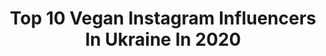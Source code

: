 ---
title: Top 10 Vegan Instagram Influencers In Ukraine In 2020
description: >-
  Find top vegan Instagram influencers in Ukraine in 2020. Most popular hashtags: #girls #foodphotography #vegan.
platform: Instagram
hits: 14
text_top: See the most popular Instagram profiles on inBeat.
text_bottom: Our platform has 14 Instagram influencers like this in Ukraine for you to collaborate.
profiles:
  - username: "marinazakutnyaya"
    fullname: >-
      Marina Zakutnyaya ☀ Model
    bio: >-
      📍Ukraine Kiev ❤️ /vegan🌱❗️ambassador for @marsego_lovesyou @cupshe НЕ знакомлюсь 📌 ✉ collaboration direct
    location: "Ukraine"
    followers: 117228
    engagement: 143
    commentsToLikes: 0.029617
    id: ck5znp2b6ovw70i14gsfeco6c
    verified: false
    hashtags: "#loveyougirls, #phuket, #tailand"
  - username: "joinerdennis"
    fullname: >-
      Денис Столяров
    bio: >-
      ㊙️ Ride BMX since 2008 🥗 Vegan power ⚙️ Support & friends: @enjoy_bmxstore
    location: "Ukraine"
    followers: 16614
    engagement: 1118
    commentsToLikes: 0.040477
    id: ckap7mqezknut0i78pgc1hk5p
    verified: false
    hashtags: "#bmx, #bigtoysshop, #sectacrewbmx"
  - username: "nataliegioia"
    fullname: >-
      Natalie Gioia Official 🎤🎧
    bio: >-
      📌Singer, Songwriter, DJ, Vegan 📌Signed on: Spinnin,Armada, Black Hole, Kontor (Warner) 👇“Euphoria ”w/ @dj_t_h
    location: "Ukraine"
    followers: 22954
    engagement: 231
    commentsToLikes: 0.080019
    id: ckap8ts78pumu0i78kypnsrcq
    verified: false
    hashtags: ""
  - username: "totallyblond"
    fullname: >-
      Liza Krasnova | Blogger | Kiev
    bio: >-
      💋 Beautiful blogger :) 📬 Сотрудничество lizka@totallyblond.com 🎥 YouTube.com/user/Totallyblondcom (120+k) New video👇🏻
    location: "Ukraine"
    followers: 123007
    engagement: 129
    commentsToLikes: 0.202718
    id: ck0twglxpfabu0i19hiycf2zs
    verified: false
    hashtags: "#makeup, #elan, #facechart, #recycle"
  - username: "stankevych.elena"
    fullname: >-
      Офицер Пупсик • Veggie • Эко
    bio: >-
      🌿 Перешла на растительное питание 🍖 Жизнь с мясоедом 🤪 ♻️ ЭКО 🥙 Готовлю в Stories 🔎 Обзор заведений и продуктов
    location: "Ukraine"
    followers: 14899
    engagement: 307
    commentsToLikes: 0.062966
    id: ck9we3z7fih9v0j784pzm17j0
    verified: false
    hashtags: "#outfitlook, #fashionblogger, #prettylittleiiinspo, #vegeterian"
  - username: "valeri_666666"
    fullname: >-
      
    bio: >-
      Блогер из Одессы😉 Moto lady 🏍 По поводу рекламы, сотрудничества, фотосессий, пишите в direct 🤝
    location: "Ukraine"
    followers: 58881
    engagement: 350
    commentsToLikes: 0.009882
    id: ck5ce5mibkdaq0i11pxev1v6b
    verified: false
    hashtags: "#couplegoals, #girls, #tattoo, #girl"
  - username: "kiro.wang"
    fullname: >-
      FULL VIDEO🔥PHOTO PRODUCTION
    bio: >-
      Co-founder: @krasivoprod Created 300+ individual projects 😈 Art director | Director | Photographer 10 years of shooting 🔥
    location: "Ukraine"
    followers: 6958
    engagement: 589
    commentsToLikes: 0.076249
    id: ck6ttioh8atod0j71a7317qje
    verified: false
    hashtags: "#ukraine, #nikontop, #kharkivgram, #krasivofood"
  - username: "anna_ragushenko"
    fullname: >-
      
    bio: >-
      🕊Семья на первом☝🏻Ждём малыша🤰🏻 🕊Co-owner @em_kids ™️ 🕊 Вдохновляюсь детскими lookами, сервировкой стола и уютом в #ДомНаГоре🏡
    location: "Ukraine"
    followers: 16541
    engagement: 645
    commentsToLikes: 0.021284
    id: ckaozzynno67t0i7828w75flf
    verified: false
    hashtags: "#autumn, #pregnancy, #zarakids, #river"
  - username: "korolevskaia_olia"
    fullname: >-
      ♛ Королевская Оля ♛
    bio: >-
      ♛ ex Телеведущая М1 ♛ ♛ блог о здоровье,диплом натуроплата. ♛переходи на сайт 👇🏻👇🏻👇🏻
    location: "Ukraine"
    followers: 91780
    engagement: 144
    commentsToLikes: 0.039351
    id: ckap7d4x5jjue0i78n0dt8way
    verified: false
    hashtags: "#lookoftheday, #veganlife"
  - username: "beauty.blog.julia"
    fullname: >-
      💄Beauty Blog Julía💄
    bio: >-
      💄Визажист-технолог 💄Знаю о косметике все 💄Ерунду не посоветую 💄Дарю бьюти боксы 💄Пожелания в сторис каждый день #косметикаюли #кистиюли #ароматыюли
    location: "Ukraine"
    followers: 6189
    engagement: 793
    commentsToLikes: 0.097469
    id: ck5zp0q4arrgi0i14wkverbxp
    verified: false
    hashtags: "#faberlic, #faberlicinfluencer, #yvesrocher, #essence"
---